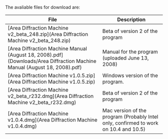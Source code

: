 The avaliable files for download are:

| File                                                                                                                     | Description                                                                            |
| ------------------------------------------------------------------------------------------------------------------------ | -------------------------------------------------------------------------------------- |
| [Area Diffraction Machine v2_beta_248.zip](Area Diffraction Machine v2_beta_248.zip)                                     | Beta of version 2 of the program                                                       |
| [Area Diffraction Machine Manual (August 18, 2008).pdf](Downloads/Area Diffraction Machine Manual (August 18, 2008).pdf) | Manual for the program (uploaded June 13, 2008)                                        |
| [Area Diffraction Machine v1.0.5.zip](Area Diffraction Machine v1.0.5.zip)                                               | Windows version of the program.                                                        |
| [Area Diffraction Machine v2_beta_r232.dmg](Area Diffraction Machine v2_beta_r232.dmg)                                   | Beta of version 2 of the program                                                       |
| [Area Diffraction Machine v1.0.4.dmg](Area Diffraction Machine v1.0.4.dmg)                                               | Mac version of the program (Probably Intel only, confirmed to work on 10.4 and 10.5)   |


